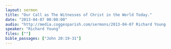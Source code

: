 ```yaml
---
layout: sermon
title: "Our Call as The Witnesses of Christ in the World Today."
date: "2013-04-07 00:00:00"
audio: "http://media.coggesparish.com/sermons/2013-04-07 Richard Young.mp3"
speaker: "Richard Young"
files: [""]
bible_passages: ["John 20:19-31"]
---
```

